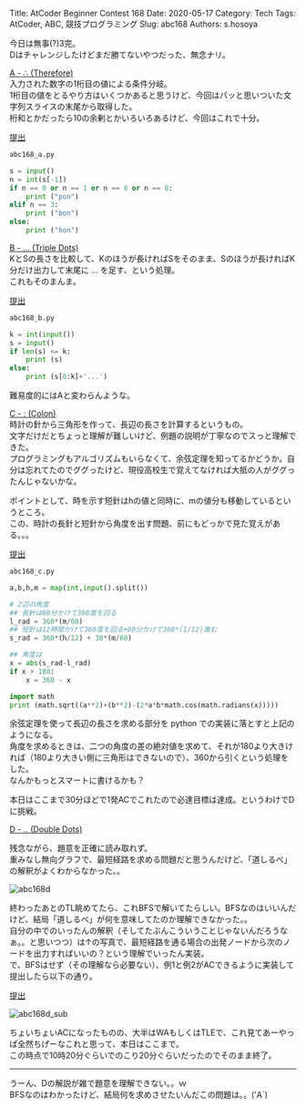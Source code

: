 Title: AtCoder Beginner Contest 168
Date: 2020-05-17
Category: Tech
Tags: AtCoder, ABC, 競技プログラミング
Slug: abc168
Authors: s.hosoya

今日は無事(?)3完。  
Dはチャレンジしたけどまだ勝てないやつだった、無念ナリ。  

[A - ∴ (Therefore)](https://atcoder.jp/contests/abc168/tasks/abc168_a)  
入力された数字の1桁目の値による条件分岐。  
1桁目の値をとるやり方はいくつかあると思うけど、今回はパッと思いついた文字列スライスの末尾から取得した。  
桁和とかだったら10の余剰とかいろいろあるけど、今回はこれで十分。  

[提出](https://atcoder.jp/contests/abc168/submissions/13293727)  

~~~python
abc168_a.py

s = input()
n = int(s[-1])
if n == 0 or n == 1 or n == 6 or n == 8:
    print ("pon")
elif n == 3:
    print ("bon")
else:
    print ("hon")
~~~

[B - ... (Triple Dots)](https://atcoder.jp/contests/abc168/tasks/abc168_b)  
KとSの長さを比較して、Kのほうが長ければSをそのまま、Sのほうが長ければK分だけ出力して末尾に ... を足す、という処理。  
これもそのまんま。  

[提出](https://atcoder.jp/contests/abc168/submissions/13302141)  

~~~python
abc168_b.py

k = int(input())
s = input()
if len(s) <= k:
    print (s)
else:
    print (s[0:k]+'...')
~~~

難易度的にはAと変わらんような。

[C - : (Colon)](https://atcoder.jp/contests/abc168/tasks/abc168_c)  
時計の針から三角形を作って、長辺の長さを計算するというもの。  
文字だけだとちょっと理解が難しいけど、例題の説明が丁寧なのでスっと理解できた。  
プログラミングもアルゴリズムもいらなくて、余弦定理を知ってるかどうか。自分は忘れてたのでググったけど、現役高校生で覚えてなければ大抵の人がググったんじゃないかな。  

ポイントとして、時を示す短針はhの値と同時に、mの値分も移動しているというところ。  
この、時計の長針と短針から角度を出す問題、前にもどっかで見た覚えがある。。。  

[提出](https://atcoder.jp/contests/abc168/submissions/13320078)  

~~~python
abc168_c.py

a,b,h,m = map(int,input().split())

# 2辺の角度
## 長針は60分かけて360度を回る
l_rad = 360*(m/60)
## 短針は12時間かけて360度を回る+60分かけて360*(1/12)進む
s_rad = 360*(h/12) + 30*(m/60)

## 角度は
x = abs(s_rad-l_rad)
if x > 180:
    x = 360 - x

import math
print (math.sqrt((a**2)+(b**2)-(2*a*b*math.cos(math.radians(x)))))
~~~

余弦定理を使って長辺の長さを求める部分を python での実装に落とすと上記のようになる。  
角度を求めるときは、二つの角度の差の絶対値を求めて、それが180より大きければ（180より大きい側に三角形はできないので）、360から引くという処理をした。  
なんかもっとスマートに書けるかも？

本日はここまで30分ほどで1発ACでこれたので必達目標は達成。というわけでDに挑戦。

[D - .. (Double Dots)](https://atcoder.jp/contests/abc168/tasks/abc168_d)  

残念ながら、題意を正確に読み取れず。  
重みなし無向グラフで、最短経路を求める問題だと思うんだけど、「道しるべ」の解釈がよくわからなかった。。  

![abc168d](https://blog.watarinohibi.tokyo/images/20200517_abc168d.jpg "abc168d")   

終わったあとのTL眺めてたら、これBFSで解いてたらしい。BFSなのはいいんだけど、結局「道しるべ」が何を意味してたのか理解できなかった。。  
自分の中でのいったんの解釈（そしてたぶんこういうことじゃないんだろうなぁ。。と思いつつ）は↑の写真で、最短経路を通る場合の出発ノードから次のノードを出力すればいいの？という理解でいったん実装。  
で、BFSはせず（その理解なら必要ない）、例1と例2がACできるように実装して提出したら以下の通り。  

[提出](https://atcoder.jp/contests/abc168/submissions/13337763)  

![abc168d_sub](https://blog.watarinohibi.tokyo/images/20200517_abc168d_sub.png "abc168d_sub")   

ちょいちょいACになったものの、大半はWAもしくはTLEで、これ見てあーやっぱ全然ちげーなこれと思って、本日はここまで。  
この時点で10時20分ぐらいでのこり20分ぐらいだったのでそのまま終了。  

---

うーん、Dの解説が雑で題意を理解できない。。ｗ  
BFSなのはわかったけど、結局何を求めさせたいんだこの問題は。。('A`)  
